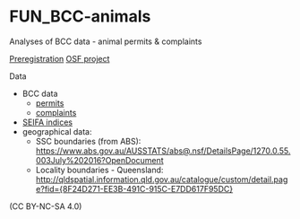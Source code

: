 # FUN_BCC-animals

Analyses of BCC data - animal permits & complaints

[Preregistration](https://osf.io/8rhjn)
[OSF project](https://osf.io/c2gyw/)

Data 
  - BCC data 
    - [permits](https://www.data.brisbane.qld.gov.au/data/dataset/current-animal-related-permits)
    - [complaints](https://www.data.brisbane.qld.gov.au/data/dataset/animal-related-complaints)
  - [SEIFA indices](https://www.abs.gov.au/AUSSTATS/abs@.nsf/DetailsPage/2033.0.55.0012016?OpenDocument)
  - geographical data:
    - SSC boundaries (from ABS): https://www.abs.gov.au/AUSSTATS/abs@.nsf/DetailsPage/1270.0.55.003July%202016?OpenDocument
    - Locality boundaries - Queensland: http://qldspatial.information.qld.gov.au/catalogue/custom/detail.page?fid={8F24D271-EE3B-491C-915C-E7DD617F95DC}


(CC BY-NC-SA 4.0)
